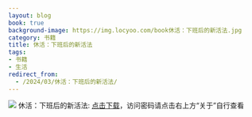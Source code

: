 ```yaml
---
layout: blog
book: true
background-image: https://img.locyoo.com/book休活：下班后的新活法.jpg
category: 书籍
title: 休活：下班后的新活法
tags:
- 书籍
- 生活
redirect_from:
  - /2024/03/休活：下班后的新活法/
---
```

![](https://img.locyoo.com/book休活：下班后的新活法.jpg)
休活：下班后的新活法: <a name = "ref1" href="https://url18.ctfile.com/f/50983618-1380725224-07fef3?p=3619">点击下载</a>，访问密码请点击右上方“关于”自行查看